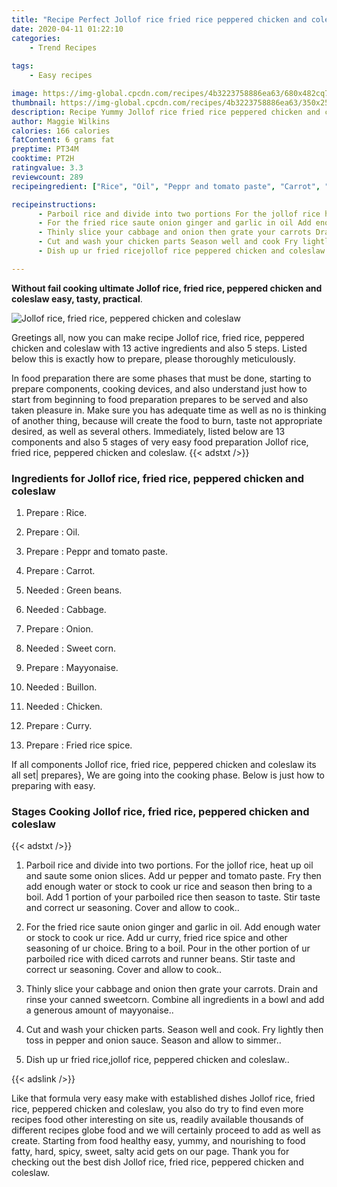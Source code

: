 ```yaml
---
title: "Recipe Perfect Jollof rice fried rice peppered chicken and coleslaw"
date: 2020-04-11 01:22:10
categories:
    - Trend Recipes
    
tags:
    - Easy recipes

image: https://img-global.cpcdn.com/recipes/4b3223758886ea63/680x482cq70/jollof-rice-fried-rice-peppered-chicken-and-coleslaw-recipe-main-photo.jpg
thumbnail: https://img-global.cpcdn.com/recipes/4b3223758886ea63/350x250cq70/jollof-rice-fried-rice-peppered-chicken-and-coleslaw-recipe-main-photo.jpg
description: Recipe Yummy Jollof rice fried rice peppered chicken and coleslaw with 13 ingredients and 5 stages of easy cooking.
author: Maggie Wilkins
calories: 166 calories
fatContent: 6 grams fat
preptime: PT34M
cooktime: PT2H
ratingvalue: 3.3
reviewcount: 289
recipeingredient: ["Rice", "Oil", "Peppr and tomato paste", "Carrot", "Green beans", "Cabbage", "Onion", "Sweet corn", "Mayyonaise", "Buillon", "Chicken", "Curry", "Fried rice spice"]

recipeinstructions: 
      - Parboil rice and divide into two portions For the jollof rice heat up oil and saute some onion slices Add ur pepper and tomato paste Fry then add enough water or stock to cook ur rice and season then bring to a boil Add 1 portion of your parboiled rice then season to taste Stir taste and correct ur seasoning Cover and allow to cook 
      - For the fried rice saute onion ginger and garlic in oil Add enough water or stock to cook ur rice Add ur curry fried rice spice and other seasoning of ur choice Bring to a boil Pour in the other portion of ur parboiled rice with diced carrots and runner beans Stir taste and correct ur seasoning Cover and allow to cook 
      - Thinly slice your cabbage and onion then grate your carrots Drain and rinse your canned sweetcorn Combine all ingredients in a bowl and add a generous amount of mayyonaise 
      - Cut and wash your chicken parts Season well and cook Fry lightly then toss in pepper and onion sauce Season and allow to simmer 
      - Dish up ur fried ricejollof rice peppered chicken and coleslaw

---
```




**Without fail cooking ultimate Jollof rice, fried rice, peppered chicken and coleslaw easy, tasty, practical**. 


![Jollof rice, fried rice, peppered chicken and coleslaw](https://img-global.cpcdn.com/recipes/4b3223758886ea63/680x482cq70/jollof-rice-fried-rice-peppered-chicken-and-coleslaw-recipe-main-photo.jpg "Jollof rice, fried rice, peppered chicken and coleslaw")




Greetings all, now you can make recipe Jollof rice, fried rice, peppered chicken and coleslaw with 13 active ingredients and also 5 steps. Listed below this is exactly how to prepare, please thoroughly meticulously.

In food preparation there are some phases that must be done, starting to prepare components, cooking devices, and also understand just how to start from beginning to food preparation prepares to be served and also taken pleasure in. Make sure you has adequate time as well as no is thinking of another thing, because will create the food to burn, taste not appropriate desired, as well as several others. Immediately, listed below are 13 components and also 5 stages of very easy food preparation Jollof rice, fried rice, peppered chicken and coleslaw.
{{< adstxt />}}

### Ingredients for Jollof rice, fried rice, peppered chicken and coleslaw


1. Prepare  : Rice.

1. Prepare  : Oil.

1. Prepare  : Peppr and tomato paste.

1. Prepare  : Carrot.

1. Needed  : Green beans.

1. Needed  : Cabbage.

1. Prepare  : Onion.

1. Needed  : Sweet corn.

1. Prepare  : Mayyonaise.

1. Needed  : Buillon.

1. Needed  : Chicken.

1. Prepare  : Curry.

1. Prepare  : Fried rice spice.



If all components Jollof rice, fried rice, peppered chicken and coleslaw its all set| prepares}, We are going into the cooking phase. Below is just how to preparing with easy.

### Stages Cooking Jollof rice, fried rice, peppered chicken and coleslaw

{{< adstxt />}}


1. Parboil rice and divide into two portions. For the jollof rice, heat up oil and saute some onion slices. Add ur pepper and tomato paste. Fry then add enough water or stock to cook ur rice and season then bring to a boil. Add 1 portion of your parboiled rice then season to taste. Stir taste and correct ur seasoning. Cover and allow to cook..



1. For the fried rice saute onion ginger and garlic in oil. Add enough water or stock to cook ur rice. Add ur curry, fried rice spice and other seasoning of ur choice. Bring to a boil. Pour in the other portion of ur parboiled rice with diced carrots and runner beans. Stir taste and correct ur seasoning. Cover and allow to cook..



1. Thinly slice your cabbage and onion then grate your carrots. Drain and rinse your canned sweetcorn. Combine all ingredients in a bowl and add a generous amount of mayyonaise..



1. Cut and wash your chicken parts. Season well and cook. Fry lightly then toss in pepper and onion sauce. Season and allow to simmer..



1. Dish up ur fried rice,jollof rice, peppered chicken and coleslaw..





{{< adslink />}}

Like that formula very easy make with established dishes Jollof rice, fried rice, peppered chicken and coleslaw, you also do try to find even more recipes food other interesting on site us, readily available thousands of different recipes globe food and we will certainly proceed to add as well as create. Starting from food healthy easy, yummy, and nourishing to food fatty, hard, spicy, sweet, salty acid gets on our page. Thank you for checking out the best dish Jollof rice, fried rice, peppered chicken and coleslaw.
